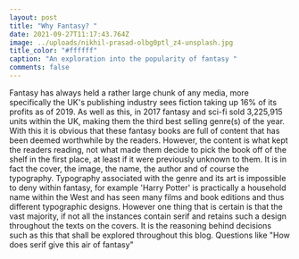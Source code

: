 ```yaml
---
layout: post
title: "Why Fantasy? "
date: 2021-09-27T11:17:43.764Z
image: ../uploads/nikhil-prasad-olbg0ptl_z4-unsplash.jpg
title_color: "#ffffff"
caption: "An exploration into the popularity of fantasy "
comments: false
---
```

Fantasy has always held a rather large chunk of any media, more specifically the UK's publishing industry sees fiction taking up 16% of its profits as of 2019. As well as this, in 2017 fantasy and sci-fi sold 3,225,915 units within the UK, making them the third best selling genre(s) of the year. With this it is obvious that these fantasy books are full of content that has been deemed worthwhile by the readers. However, the content is what kept the readers reading, not what made them decide to pick the book off of the shelf in the first place, at least if it were previously unknown to them. It is in fact the cover, the image, the name, the author and of course the typography. Typography associated with the genre and its art is impossible to deny within fantasy, for example 'Harry Potter' is practically a household name within the West and has seen many films and book editions and thus different typographic designs. However one thing that is certain is that the vast majority, if not all the instances contain serif and retains such a design throughout the texts on the covers. It is the reasoning behind decisions such as this that shall be explored throughout this blog. Questions like "How does serif give this air of fantasy"